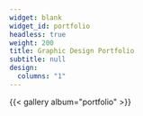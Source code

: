 ```yaml
---
widget: blank
widget_id: portfolio
headless: true
weight: 200
title: Graphic Design Portfolio
subtitle: null
design:
  columns: "1"
---
```

{{< gallery album="portfolio" >}}

